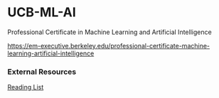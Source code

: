 # UCB-ML-AI
Professional Certificate in Machine Learning and Artificial Intelligence

https://em-executive.berkeley.edu/professional-certificate-machine-learning-artificial-intelligence

### External Resources ###
<a href='https://learning.oreilly.com/playlists/65445a84-ab44-4abc-9bf4-ad41fe7cc122"' target='_blank'>Reading List</a>
